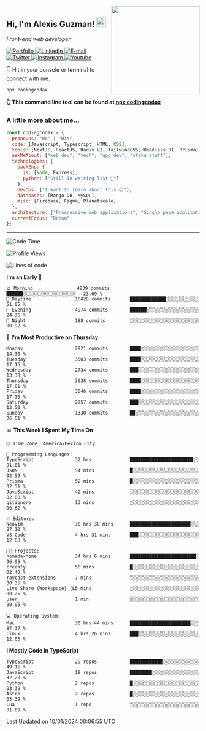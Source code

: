 <img align='right' src="https://media.giphy.com/media/M9gbBd9nbDrOTu1Mqx/giphy.gif" width="230">
<h2>Hi, I'm Alexis Guzman! <img src="https://media.giphy.com/media/hvRJCLFzcasrR4ia7z/giphy.gif" width="25px"></h2>
<p><em>Front-end web developer</em></p>

<p>
  <a href='https://www.codingcodax.dev' target='_blank'>
    <img alt='Portfolio' src='https://img.shields.io/badge/Portfolio-black?logo=vercel&style=flat-square'>
  </a>
  <a href='https://linkedin.com/in/codingcodax' target='_blank'>
    <img alt='LinkedIn' src='https://img.shields.io/badge/LinkedIn-black?logo=LinkedIn&style=flat-square'>
  </a>
  <a href='mailto:codingcodax@gmail.com' target='_blank'>
    <img alt='E-mail' src='https://img.shields.io/badge/Email-black?logo=Gmail&style=flat-square'>
  </a>
  <a href='https://twitter.com/codingcodax' target='_blank'>
    <img alt='Twitter' src='https://img.shields.io/badge/Twitter-black?logo=Twitter&style=flat-square'>
  </a>
  <a href='https://www.instagram.com/codingcodax' target='_blank'>
    <img alt='Instagram' src='https://img.shields.io/badge/Instagram-black?logo=Instagram&style=flat-square'>
  </a>
  <a href='https://www.youtube.com/@codingcodax' target='_blank'>
    <img alt='Youtube' src='https://img.shields.io/badge/YouTube-black?logo=Youtube&style=flat-square'>
  </a>
</p>

👇 Hit in your console or terminal to connect with me.

```bash
npx codingcodax
```
**👆 This command line tool can be found at [npx codingcodax](https://github.com/codingcodax/npx-codingcodax)**

<h3>A little more about me...</h3>

```javascript
const codingcodax = {
  pronouns: "He" | "Him",
  code: [Javascript, Typescript, HTML, CSS],
  tools: [NextJS, ReactJS, Radix UI, TailwindCSS, Headless UI, Prisma],
  askMeAbout: ["web dev", "tech", "app dev", "otaku stuff"],
  technologies: {
    backEnd: {
      js: [Node, Express],
      python: ["Still in waiting list 🥲"]
    },
    devOps: ["I want to learn about this 😊"],
    databases: [Mongo DB, MySQL],
    misc: [Firebase, Figma, Planetscale]
  },
  architecture: ["Progressive web applications", "Single page applications"],
  currentFocus: "Docom",
};
```

---

<!--START_SECTION:waka-->
![Code Time](http://img.shields.io/badge/Code%20Time-2%2C097%20hrs%204%20mins-blue)

![Profile Views](http://img.shields.io/badge/Profile%20Views-1-blue)

![Lines of code](https://img.shields.io/badge/From%20Hello%20World%20I%27ve%20Written-9.3%20million%20lines%20of%20code-blue)

**I'm an Early 🐤** 

```text
🌞 Morning                4839 commits        ██████░░░░░░░░░░░░░░░░░░░   23.69 % 
🌆 Daytime                10428 commits       █████████████░░░░░░░░░░░░   51.05 % 
🌃 Evening                4974 commits        ██████░░░░░░░░░░░░░░░░░░░   24.35 % 
🌙 Night                  188 commits         ░░░░░░░░░░░░░░░░░░░░░░░░░   00.92 % 
```
📅 **I'm Most Productive on Thursday** 

```text
Monday                   2921 commits        ████░░░░░░░░░░░░░░░░░░░░░   14.30 % 
Tuesday                  3503 commits        ████░░░░░░░░░░░░░░░░░░░░░   17.15 % 
Wednesday                2734 commits        ███░░░░░░░░░░░░░░░░░░░░░░   13.38 % 
Thursday                 3638 commits        ████░░░░░░░░░░░░░░░░░░░░░   17.81 % 
Friday                   3546 commits        ████░░░░░░░░░░░░░░░░░░░░░   17.36 % 
Saturday                 2757 commits        ███░░░░░░░░░░░░░░░░░░░░░░   13.50 % 
Sunday                   1330 commits        ██░░░░░░░░░░░░░░░░░░░░░░░   06.51 % 
```


📊 **This Week I Spent My Time On** 

```text
🕑︎ Time Zone: America/Mexico_City

💬 Programming Languages: 
TypeScript               32 hrs              ███████████████████████░░   91.01 % 
JSON                     54 mins             █░░░░░░░░░░░░░░░░░░░░░░░░   02.59 % 
Prisma                   52 mins             █░░░░░░░░░░░░░░░░░░░░░░░░   02.51 % 
JavaScript               42 mins             ░░░░░░░░░░░░░░░░░░░░░░░░░   02.00 % 
gitignore                13 mins             ░░░░░░░░░░░░░░░░░░░░░░░░░   00.62 % 

🔥 Editors: 
Neovim                   30 hrs 38 mins      ██████████████████████░░░   87.12 % 
VS Code                  4 hrs 31 mins       ███░░░░░░░░░░░░░░░░░░░░░░   12.88 % 

🐱‍💻 Projects: 
nomada-home              34 hrs 6 mins       ████████████████████████░   96.95 % 
creeaty                  50 mins             █░░░░░░░░░░░░░░░░░░░░░░░░   02.40 % 
raycast-extensions       7 mins              ░░░░░░░░░░░░░░░░░░░░░░░░░   00.35 % 
Live Share (Workspace) [L5 mins              ░░░░░░░░░░░░░░░░░░░░░░░░░   00.25 % 
user                     1 min               ░░░░░░░░░░░░░░░░░░░░░░░░░   00.05 % 

💻 Operating System: 
Mac                      30 hrs 44 mins      ██████████████████████░░░   87.37 % 
Linux                    4 hrs 26 mins       ███░░░░░░░░░░░░░░░░░░░░░░   12.63 % 
```

**I Mostly Code in TypeScript** 

```text
TypeScript               29 repos            ████████████░░░░░░░░░░░░░   49.15 % 
JavaScript               19 repos            ████████░░░░░░░░░░░░░░░░░   32.20 % 
Python                   2 repos             █░░░░░░░░░░░░░░░░░░░░░░░░   03.39 % 
Astro                    2 repos             █░░░░░░░░░░░░░░░░░░░░░░░░   03.39 % 
Lua                      1 repo              ░░░░░░░░░░░░░░░░░░░░░░░░░   01.69 % 
```




 Last Updated on 10/01/2024 00:06:55 UTC
<!--END_SECTION:waka-->
